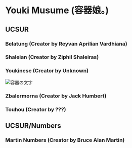 # Youki Musume (容器娘。)
## UCSUR
### Belatung (Creator by Reyvan Aprilian Vardhiana)
### Shaleian (Creator by Ziphil Shaleiras)
### Youkinese (Creator by Unknown)
![容器の文字](https://github.com/user-attachments/assets/0ef3d914-0078-4960-8178-82f8e21bca74)
### Zbalermorna (Creator by Jack Humbert)
### Touhou (Creator by ???)
## UCSUR/Numbers
### Martin Numbers (Creator by Bruce Alan Martin)
